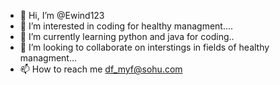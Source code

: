 - 👋 Hi, I’m @Ewind123
- 👀 I’m interested in coding for healthy managment....
- 🌱 I’m currently learning python and java for coding..
- 💞️ I’m looking to collaborate on interstings in fields of healthy managment...
- 📫 How to reach me df_myf@sohu.com

<!---
Ewind123/Ewind123 is a ✨ special ✨ repository because its `README.md` (this file) appears on your GitHub profile.
You can click the Preview link to take a look at your changes.
--->
